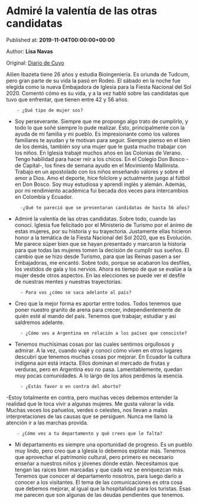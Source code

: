 
# Admiré la valentía de las otras candidatas

Published at: **2019-11-04T00:00:00+00:00**

Author: **Lisa Navas**

Original: [Diario de Cuyo](https://www.diariodecuyo.com.ar/sanjuan/Admire-la-valentia-de-las-otras-candidatas-20191103-0085.html)

Ailien Ibazeta tiene 26 años y estudia Bioingeniería. Es oriunda de Tudcum, pero gran parte de su vida la pasó en Rodeo. El sábado en la noche fue elegida como la nueva Embajadora de Iglesia para la Fiesta Nacional del Sol 2020. Comentó cómo es su vida, y a la vez habló sobre las candidatas que tuvo que enfrentar, que tienen entre 42 y 56 años.

        - ¿Qué tipo de mujer sos?
      
- Soy perseverante. Siempre que me propongo algo trato de cumplirlo, y todo lo que soñé siempre lo pude realizar. Esto, principalmente con la ayuda de mi familia y mi pueblo. Es impresionante como los valores familiares te ayudan y te motivan para seguir. Siempre pienso en el bien de los demás, también soy una mujer que le gusta mucho trabajar con los niños. En Iglesia trabajé muchos años en las Colonias de Verano. Tengo habilidad para hacer reír a los chicos. En el Colegio Don Bosco -de Capital-, los fines de semana ayudo en el Movimiento Mallinista. Trabajo en un apostolado con los niños enseñando valores y sobre el amor a Dios. Amo el deporte, hice folclore y actualmente juego al fútbol en Don Bosco. Soy muy estudiosa y aprendí inglés y alemán. Además, por mi rendimiento académica fui becada dos veces para intercambios en Colombia y Ecuador.

        -¿Qué te pareció que se presentaran candidatas de hasta 56 años?
      
- Admiré la valentía de las otras candidatas. Sobre todo, cuando las conocí. Iglesia fue felicitado por el Ministerio de Turismo por el ánimo de estas mujeres, por su historia y su trayectoria. Justamente ellas hicieron honor a la temática de la Fiesta Nacional del Sol 2020, que es Evolución. Me parece súper bien que se hayan presentado y marcaron la historia para que todas las mujeres tomen la decisión de cumplir sus sueños. El cambio que se hizo desde Turismo, para que las Reinas pasen a ser Embajadoras, me encantó. Sobre todo, porque se acabaron los desfiles, los vestidos de gala y los nervios. Ahora es tiempo de que se evalúe a la mujer desde otros aspectos. En las elecciones se puede ver el desfile de nuestras mentes y nuestras trayectorias.

        - Para vos ¿cómo se saca adelante al país?
      
- Creo que la mejor forma es aportar entre todos. Todos tenemos que poner nuestro granito de arena para crecer, independientemente de quién esté al mando del país. Tenemos que trabajar, estudiar y así saldremos adelante.

        - ¿Cómo ves a Argentina en relación a los países que conociste?
      
- Tenemos muchísimas cosas por las cuales sentirnos orgullosos y admirar. A la vez, cuando viajé y conocí cómo viven en otros lugares descubrí que tenemos muchas cosas por mejorar. En Ecuador la cultura indígena aún está intacta. Ellos dominan el mercado de frutas y verduras, pero en Argentina eso no pasa. Lamentablemente, quedan muy pocas comunidades. A lo largo de los años perdimos la esencia.

        - ¿Estás favor o en contra del aborto?
      
-Estoy totalmente en contra, pero muchas veces debemos entender la realidad que le toca vivir a algunas mujeres. Me gusta valorar la vida. Muchas veces los pañuelos, verdes o celestes, nos llevan a malas interpretaciones de las causas que se persiguen. Nunca me llamó la atención ir a las marchas provida.

        - ¿Cómo ves a tu departamento y qué crees que le falta?
      
- Mi departamento es siempre una oportunidad de progreso. Es un pueblo muy lindo, pero creo que a Iglesia lo debemos explotar más. Tenemos que aprovechar el patrimonio cultural, pero primero es necesario enseñar a nuestros niños y jóvenes dónde están. Necesitamos que tengan las raíces bien marcadas y que cada vez se enriquezcan más. Tenemos que conocer al departamento nosotros, para luego darlo a conocer a los visitantes. El tema de las comunicaciones es otra cosa que debemos mejorar, al igual que la hospitalidad para los turistas. Esas me parecen que son algunas de las deudas pendientes que tenemos.
